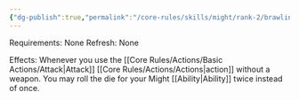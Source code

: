 ```yaml
---
{"dg-publish":true,"permalink":"/core-rules/skills/might/rank-2/brawling/"}
---
```


Requirements: None
Refresh: None

Effects:
Whenever you use the [[Core Rules/Actions/Basic Actions/Attack\|Attack]] [[Core Rules/Actions/Actions\|action]] without a weapon. You may roll the die for your Might [[Ability\|Ability]] twice instead of once.